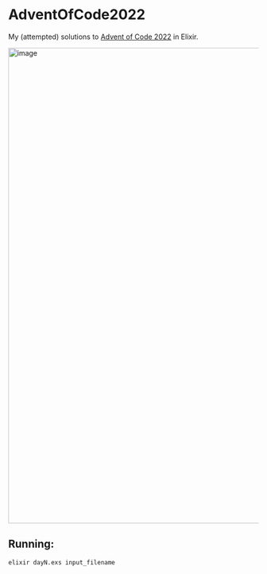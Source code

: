 # AdventOfCode2022

My (attempted) solutions to [Advent of Code 2022](https://adventofcode.com/2022) in Elixir.

<img width="957" alt="image" src="https://user-images.githubusercontent.com/498229/204127508-caa3c9ee-a40c-4d17-97b4-c5c6cadccf0d.png">

## Running:

```sh
elixir dayN.exs input_filename
```
